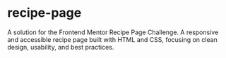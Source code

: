 # recipe-page
A solution for the Frontend Mentor Recipe Page Challenge. A responsive and accessible recipe page built with HTML and CSS, focusing on clean design, usability, and best practices.
